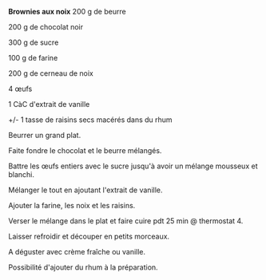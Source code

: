 
**Brownies aux noix**
200 g de beurre

200 g de chocolat noir

300 g de sucre

100 g de farine

200 g de cerneau de noix

4 œufs

1 CàC d'extrait de vanille

+/- 1 tasse de raisins secs macérés dans du rhum

Beurrer un grand plat.

Faite fondre le chocolat et le beurre mélangés.

Battre les œufs entiers avec le sucre jusqu'à avoir un mélange mousseux et blanchi.

Mélanger le tout en ajoutant l'extrait de vanille.

Ajouter la farine, les noix et les raisins.

Verser le mélange dans le plat et faire cuire pdt 25 min @ thermostat 4.

Laisser refroidir et découper en petits morceaux.

A déguster avec crème fraîche ou vanille.

Possibilité d'ajouter du rhum à la préparation.
